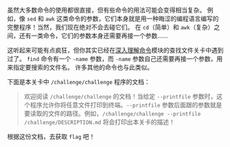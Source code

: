 虽然大多数命令的使用都很直接，但有些命令的用法可能会变得相当复杂。
例如，像 `sed` 和 `awk` 这类命令的参数，它们本身就是用一种晦涩的编程语言编写的完整程序！当然，我们现在绝对不会去碰它们。
在 `cd`（简单）和 `awk`（复杂）之间，还有一类命令，它们的参数本身还需要再接一个参数……

这听起来可能有点疯狂，但你其实已经在[深入理解命令](../commands)模块的查找文件关卡中遇到过了。
`find` 命令有一个 `-name` 参数，而 `-name` 参数自己还需要再接一个参数，用来指定要搜索的文件名。
许多其他的命令也与此类似。

下面是本关卡中 `/challenge/challenge` 程序的文档：

>欢迎阅读 `/challenge/challenge` 的文档！当给定 `--printfile` 参数时，这个程序允许你将任意文件打印到终端。`--printfile` 参数后面跟的参数就是要读取的文件的路径。例如，`/challenge/challenge --printfile /challenge/DESCRIPTION.md` 将会打印出本关卡的描述！

根据这份文档，去获取 `flag` 吧！
